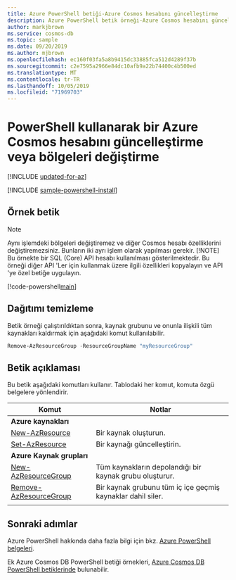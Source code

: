 ```yaml
---
title: Azure PowerShell betiği-Azure Cosmos hesabını güncelleştirme
description: Azure PowerShell betik örneği-Azure Cosmos hesabını güncelleştirme veya bölgeleri değiştirme
author: markjbrown
ms.service: cosmos-db
ms.topic: sample
ms.date: 09/20/2019
ms.author: mjbrown
ms.openlocfilehash: ec160f03fa5a8b9415dc33885fca512d4289f37b
ms.sourcegitcommit: c2e7595a2966e84dc10afb9a22b74400c4b500ed
ms.translationtype: MT
ms.contentlocale: tr-TR
ms.lasthandoff: 10/05/2019
ms.locfileid: "71969703"
---
```

# <a name="update-an-azure-cosmos-account-or-modify-regions-using-powershell"></a>PowerShell kullanarak bir Azure Cosmos hesabını güncelleştirme veya bölgeleri değiştirme

[!INCLUDE [updated-for-az](../../../../../includes/updated-for-az.md)]

[!INCLUDE [sample-powershell-install](../../../../../includes/sample-powershell-install-no-ssh.md)]

## <a name="sample-script"></a>Örnek betik

> [!NOTE]
> Aynı işlemdeki bölgeleri değiştiremez ve diğer Cosmos hesabı özelliklerini değiştiremezsiniz. Bunların iki ayrı işlem olarak yapılması gerekir.
> [!NOTE]
> Bu örnekte bir SQL (Core) API hesabı kullanılması gösterilmektedir. Bu örneği diğer API 'Ler için kullanmak üzere ilgili özellikleri kopyalayın ve API 'ye özel betiğe uygulayın.

[!code-powershell[main](../../../../../powershell_scripts/cosmosdb/common/ps-account-update.ps1 "Add a region to an Azure Cosmos account")]

## <a name="clean-up-deployment"></a>Dağıtımı temizleme

Betik örneği çalıştırıldıktan sonra, kaynak grubunu ve onunla ilişkili tüm kaynakları kaldırmak için aşağıdaki komut kullanılabilir.

```powershell
Remove-AzResourceGroup -ResourceGroupName "myResourceGroup"
```

## <a name="script-explanation"></a>Betik açıklaması

Bu betik aşağıdaki komutları kullanır. Tablodaki her komut, komuta özgü belgelere yönlendirir.

| Komut | Notlar |
|---|---|
|**Azure kaynakları**| |
| [New-AzResource](https://docs.microsoft.com/powershell/module/az.resources/new-azresource) | Bir kaynak oluşturun. |
| [Set-AzResource](https://docs.microsoft.com/powershell/module/az.resources/set-azresource) | Bir kaynağı güncelleştirin. |
|**Azure Kaynak grupları**| |
| [New-AzResourceGroup](https://docs.microsoft.com/powershell/module/az.resources/new-azresourcegroup) | Tüm kaynakların depolandığı bir kaynak grubu oluşturur. |
| [Remove-AzResourceGroup](https://docs.microsoft.com/powershell/module/az.resources/remove-azresourcegroup) | Bir kaynak grubunu tüm iç içe geçmiş kaynaklar dahil siler. |
|||

## <a name="next-steps"></a>Sonraki adımlar

Azure PowerShell hakkında daha fazla bilgi için bkz. [Azure PowerShell belgeleri](https://docs.microsoft.com/powershell/).

Ek Azure Cosmos DB PowerShell betiği örnekleri, [Azure Cosmos DB PowerShell betiklerinde](../../../powershell-samples.md) bulunabilir.
